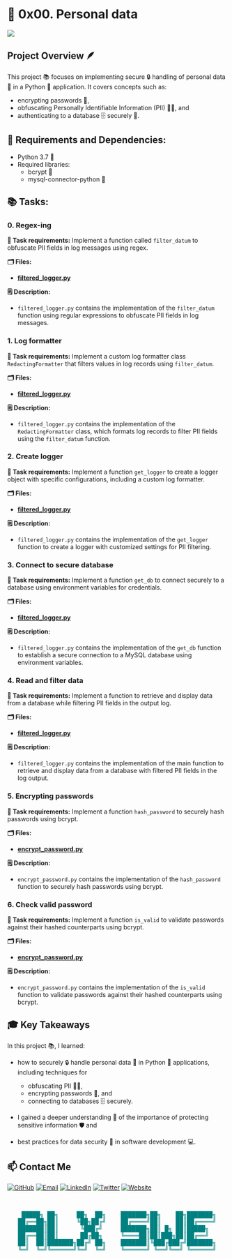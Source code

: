 # 🧬 0x00. Personal data

![](https://www.radicalcompliance.com/wp-content/uploads/2024/02/meme-data.jpg)

## Project Overview 🪶
This project 📚 focuses on implementing secure 🔒 handling of personal data 📂 in a Python 🐍 application. 
It covers concepts such as:
- encrypting passwords 🔑, 
- obfuscating Personally Identifiable Information (PII) 🕵️‍♂️, and 
- authenticating to a database 🗄️ securely 🔐.

## 🔧 Requirements and Dependencies:
- Python 3.7 🐍
- Required libraries:
  - bcrypt 🔐
  - mysql-connector-python 💽

## 📚 Tasks:
### 0. Regex-ing
**📜 Task requirements:** Implement a function called `filter_datum` to obfuscate PII fields in log messages using regex.

**🗂️ Files:** 
- **[filtered_logger.py](filtered_logger.py)**

**🗒️ Description:** 
- `filtered_logger.py` contains the implementation of the `filter_datum` function using regular expressions to obfuscate PII fields in log messages.

### 1. Log formatter
**📜 Task requirements:** Implement a custom log formatter class `RedactingFormatter` that filters values in log records using `filter_datum`.

**🗂️ Files:** 
- **[filtered_logger.py](filtered_logger.py)**

**🗒️ Description:** 
- `filtered_logger.py` contains the implementation of the `RedactingFormatter` class, which formats log records to filter PII fields using the `filter_datum` function.

### 2. Create logger
**📜 Task requirements:** Implement a function `get_logger` to create a logger object with specific configurations, including a custom log formatter.

**🗂️ Files:** 
- **[filtered_logger.py](filtered_logger.py)**

**🗒️ Description:** 
- `filtered_logger.py` contains the implementation of the `get_logger` function to create a logger with customized settings for PII filtering.

### 3. Connect to secure database
**📜 Task requirements:** Implement a function `get_db` to connect securely to a database using environment variables for credentials.

**🗂️ Files:** 
- **[filtered_logger.py](filtered_logger.py)**

**🗒️ Description:** 
- `filtered_logger.py` contains the implementation of the `get_db` function to establish a secure connection to a MySQL database using environment variables.

### 4. Read and filter data
**📜 Task requirements:** Implement a function to retrieve and display data from a database while filtering PII fields in the output log.

**🗂️ Files:** 
- **[filtered_logger.py](filtered_logger.py)**

**🗒️ Description:** 
- `filtered_logger.py` contains the implementation of the main function to retrieve and display data from a database with filtered PII fields in the log output.

### 5. Encrypting passwords
**📜 Task requirements:** Implement a function `hash_password` to securely hash passwords using bcrypt.

**🗂️ Files:** 
- **[encrypt_password.py](encrypt_password.py)**

**🗒️ Description:** 
- `encrypt_password.py` contains the implementation of the `hash_password` function to securely hash passwords using bcrypt.

### 6. Check valid password
**📜 Task requirements:** Implement a function `is_valid` to validate passwords against their hashed counterparts using bcrypt.

**🗂️ Files:** 
- **[encrypt_password.py](encrypt_password.py)**

**🗒️ Description:** 
- `encrypt_password.py` contains the implementation of the `is_valid` function to validate passwords against their hashed counterparts using bcrypt.

## 🎓 Key Takeaways
In this project 📚, I learned:

- how to securely 🔒 handle personal data 📂 in Python 🐍 applications, including techniques for
  - obfuscating PII 🕵️‍♂️, 
  - encrypting passwords 🔑, and 
  - connecting to databases 🗄️ securely. 

 - I gained a deeper understanding 🧠 of the importance of protecting sensitive information 🛡️ and 
 - best practices for data security 🔐 in software development 💻.

 ## 📫 Contact Me

[![GitHub](https://img.shields.io/badge/GitHub-100000?style=for-the-badge&logo=github&logoColor=white)](https://github.com/BinyamMamo)
[![Email](https://img.shields.io/badge/Email-D14836?style=for-the-badge&logo=gmail&logoColor=white)](mailto:binyammamo01@gmail.com)
[![LinkedIn](https://img.shields.io/badge/LinkedIn-0077B5?style=for-the-badge&logo=linkedin&logoColor=white)](https://linkedin.com/in/binyammamo)
[![Twitter](https://img.shields.io/badge/Twitter-1DA1F2?style=for-the-badge&logo=twitter&logoColor=white)](#)
[![Website](https://img.shields.io/badge/Website-000000?style=for-the-badge&logo=About.me&logoColor=white)](https://binyammamo.github.io)

<pre id="banner" style="color: teal" align="center">


 █████╗ ██╗     ██╗  ██╗    ███████╗██╗    ██╗███████╗
██╔══██╗██║     ╚██╗██╔╝    ██╔════╝██║    ██║██╔════╝
███████║██║      ╚███╔╝     ███████╗██║ █╗ ██║█████╗  
██╔══██║██║      ██╔██╗     ╚════██║██║███╗██║██╔══╝  
██║  ██║███████╗██╔╝ ██╗    ███████║╚███╔███╔╝███████╗
╚═╝  ╚═╝╚══════╝╚═╝  ╚═╝    ╚══════╝ ╚══╝╚══╝ ╚══════╝

</pre>